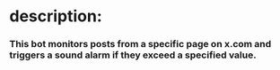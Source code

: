 # description:
### This bot monitors posts from a specific page on x.com and triggers a sound alarm if they exceed a specified value.